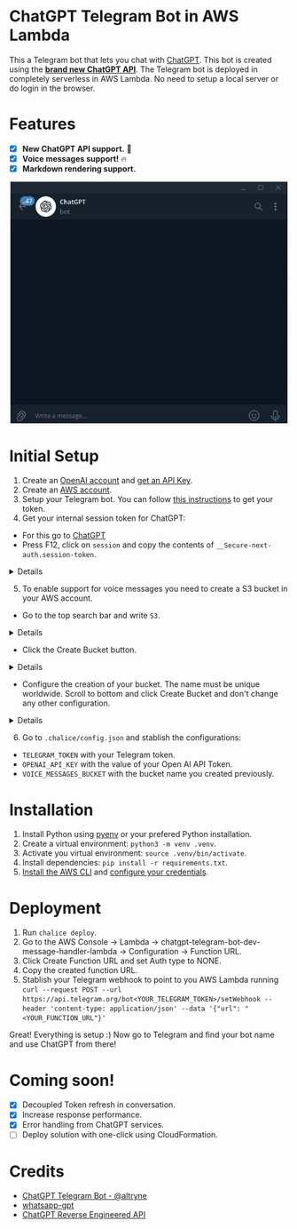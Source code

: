 # ChatGPT Telegram Bot in AWS Lambda

This a Telegram bot that lets you chat with [ChatGPT](https://openai.com/blog/chatgpt/). This bot is created using the [__brand new ChatGPT API__](https://openai.com/blog/introducing-chatgpt-and-whisper-apis). The Telegram bot is deployed in completely serverless in AWS Lambda. No need to setup a local server or do login in the browser.

# Features

- [X] __New ChatGPT API support.__ :brain:
- [X] __Voice messages support!__ :fire:
- [X] __Markdown rendering support.__

<p align="center">
    <img src="./img/chatgpt_animation_fast.gif" width="500"/>
</p>

# Initial Setup

1. Create an [OpenAI account](https://openai.com/api/) and [get an API Key](https://platform.openai.com/account/api-keys).
2. Create an [AWS account](https://aws.amazon.com/es/).
3. Setup your Telegram bot. You can follow [this instructions](https://core.telegram.org/bots/tutorial#obtain-your-bot-token) to get your token.
4. Get your internal session token for ChatGPT:
- For this go to [ChatGPT](https://chat.openai.com/chat)
- Press F12, click on `session` and copy the contents of `__Secure-next-auth.session-token`.

<details>
[<img src="./img/session_token.png" width="500"/>](/img/session_token.png)
</details>

5. To enable support for voice messages you need to create a S3 bucket in your AWS account.
- Go to the top search bar and write `S3`.

<details>
[<img src="./img/s3_browser.png" width="500"/>](/img/s3_browser.png)
</details>

- Click the Create Bucket button.

<details>
[<img src="./img/create_bucket_button.png" width="500"/>](/img/create_bucket_button.png)
</details>

- Configure the creation of your bucket. The name must be unique worldwide. Scroll to bottom and click Create Bucket and don't change any other configuration.

<details>
[<img src="./img/create_bucket_config.png" width="500"/>](/img/create_bucket_config.png)
</details>

6. Go to `.chalice/config.json` and stablish the configurations:
- `TELEGRAM_TOKEN` with your Telegram token. 
- `OPENAI_API_KEY` with the value of your Open AI API Token.
- `VOICE_MESSAGES_BUCKET` with the bucket name you created previously.

# Installation

1. Install Python using [pyenv](https://github.com/pyenv/pyenv-installer) or your prefered Python installation.
2. Create a virtual environment: `python3 -m venv .venv`.
3. Activate you virtual environment: `source .venv/bin/activate`.
3. Install dependencies: `pip install -r requirements.txt`.
4. [Install the AWS CLI](https://docs.aws.amazon.com/cli/latest/userguide/getting-started-install.html) and [configure your credentials](https://docs.aws.amazon.com/cli/latest/userguide/getting-started-quickstart.html).

# Deployment

1. Run `chalice deploy`.
2. Go to the AWS Console -> Lambda -> chatgpt-telegram-bot-dev-message-handler-lambda -> Configuration -> Function URL.
3. Click Create Function URL and set Auth type to NONE.
4. Copy the created function URL.
5. Stablish your Telegram webhook to point to you AWS Lambda running `curl --request POST --url https://api.telegram.org/bot<YOUR_TELEGRAM_TOKEN>/setWebhook --header 'content-type: application/json' --data '{"url": "<YOUR_FUNCTION_URL"}'`

Great! Everything is setup :) Now go to Telegram and find your bot name and use ChatGPT from there!

# Coming soon!

- [X] Decoupled Token refresh in conversation.
- [X] Increase response performance.
- [X] Error handling from ChatGPT services.
- [ ] Deploy solution with one-click using CloudFormation.

# Credits

-  [ChatGPT Telegram Bot - @altryne
](https://github.com/altryne/chatGPT-telegram-bot)
- [whatsapp-gpt](https://github.com/danielgross/whatsapp-gpt)
- [ChatGPT Reverse Engineered API](https://github.com/acheong08/ChatGPT)
